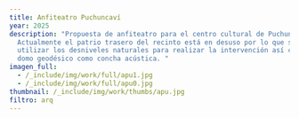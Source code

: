 ```yaml
---
title: Anfiteatro Puchuncaví
year: 2025
description: "Propuesta de anfiteatro para el centro cultural de Puchuncaví.
  Actualmente el patrio trasero del recinto está en desuso por lo que se propone
  utilizar los desniveles naturales para realizar la intervención así como un
  domo geodésico como concha acústica. "
imagen_full:
  - /_include/img/work/full/apu1.jpg
  - /_include/img/work/full/apu0.jpg
thumbnail: /_include/img/work/thumbs/apu.jpg
filtro: arq
---
```


